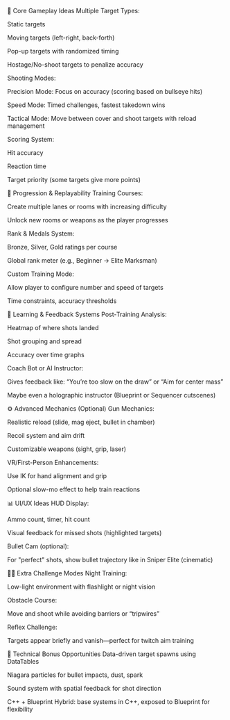﻿
🎯 Core Gameplay Ideas
Multiple Target Types:

Static targets

Moving targets (left-right, back-forth)

Pop-up targets with randomized timing

Hostage/No-shoot targets to penalize accuracy

Shooting Modes:

Precision Mode: Focus on accuracy (scoring based on bullseye hits)

Speed Mode: Timed challenges, fastest takedown wins

Tactical Mode: Move between cover and shoot targets with reload management

Scoring System:

Hit accuracy

Reaction time

Target priority (some targets give more points)

🔁 Progression & Replayability
Training Courses:

Create multiple lanes or rooms with increasing difficulty

Unlock new rooms or weapons as the player progresses

Rank & Medals System:

Bronze, Silver, Gold ratings per course

Global rank meter (e.g., Beginner → Elite Marksman)

Custom Training Mode:

Allow player to configure number and speed of targets

Time constraints, accuracy thresholds

🧠 Learning & Feedback Systems
Post-Training Analysis:

Heatmap of where shots landed

Shot grouping and spread

Accuracy over time graphs

Coach Bot or AI Instructor:

Gives feedback like: “You’re too slow on the draw” or “Aim for center mass”

Maybe even a holographic instructor (Blueprint or Sequencer cutscenes)

⚙️ Advanced Mechanics (Optional)
Gun Mechanics:

Realistic reload (slide, mag eject, bullet in chamber)

Recoil system and aim drift

Customizable weapons (sight, grip, laser)

VR/First-Person Enhancements:

Use IK for hand alignment and grip

Optional slow-mo effect to help train reactions

📊 UI/UX Ideas
HUD Display:

Ammo count, timer, hit count

Visual feedback for missed shots (highlighted targets)

Bullet Cam (optional):

For "perfect" shots, show bullet trajectory like in Sniper Elite (cinematic)

🏋️‍♂️ Extra Challenge Modes
Night Training:

Low-light environment with flashlight or night vision

Obstacle Course:

Move and shoot while avoiding barriers or “tripwires”

Reflex Challenge:

Targets appear briefly and vanish—perfect for twitch aim training

🔧 Technical Bonus Opportunities
Data-driven target spawns using DataTables

Niagara particles for bullet impacts, dust, spark

Sound system with spatial feedback for shot direction

C++ + Blueprint Hybrid: base systems in C++, exposed to Blueprint for flexibility